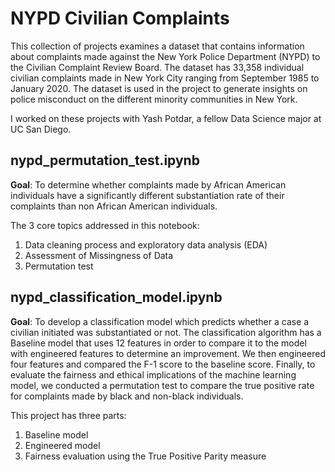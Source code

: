 # NYPD Civilian Complaints

This collection of projects examines a dataset that contains information about complaints made against the New York Police Department (NYPD) to the Civilian Complaint Review Board. The dataset has 33,358 individual civilian complaints made in New York City ranging from September 1985 to January 2020. The dataset is used in the project to generate insights on police misconduct on the different minority communities in New York.

I worked on these projects with Yash Potdar, a fellow Data Science major at UC San Diego.

## nypd_permutation_test.ipynb
**Goal**: To determine whether complaints made by African American individuals have a significantly different substantiation rate of their complaints than non African American individuals.

The 3 core topics addressed in this notebook:
1. Data cleaning process and exploratory data analysis (EDA)
2. Assessment of Missingness of Data
3. Permutation test

## nypd_classification_model.ipynb
**Goal**: To develop a classification model which predicts whether a case a civilian initiated was substantiated or not.
The classification algorithm has a Baseline model that uses 12 features in order to compare it to the model with engineered features to determine an improvement. We then engineered four features and compared the F-1 score to the baseline score. Finally, to evaluate the fairness and ethical implications of the machine learning model, we conducted a permutation test to compare the true positive rate for complaints made by black and non-black individuals.

This project has three parts:
1. Baseline model
2. Engineered model
3. Fairness evaluation using the True Positive Parity measure
